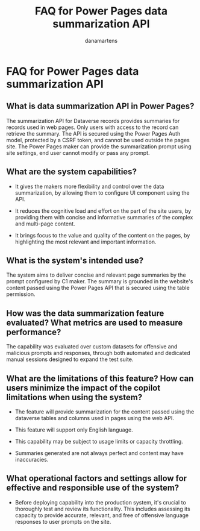 ﻿---
title: FAQ for Power Pages data summarization API
description: "Look up frequently asked questions (FAQ) for the data summarization API of Microsoft Power Pages."
author: danamartens
ms.topic: conceptual
ms.date: 09/05/2024
ms.author: dmartens
ms.reviewer: dmartens
contributors:
    - dmartens
    - tapanm
---

# FAQ for Power Pages data summarization API

## What is data summarization API in Power Pages?

The summarization API for Dataverse records provides summaries for records used in web pages. Only users with access to the record can retrieve the summary. The API is secured using the Power Pages Auth model, protected by a CSRF token, and cannot be used outside the pages site. The Power Pages maker can provide the summarization prompt using site settings, end user cannot modify or pass any prompt.

## What are the system capabilities?

- It gives the makers more flexibility and control over the data summarization, by allowing them to configure UI component using the API.

- It reduces the cognitive load and effort on the part of the site users, by providing them with concise and informative summaries of the complex and multi-page content.

- It brings focus to the value and quality of the content on the pages, by highlighting the most relevant and important information.

## What is the system's intended use?

The system aims to deliver concise and relevant page summaries by the prompt configured by C1 maker. The summary is grounded in the website's content passed using the Power Pages API that is secured using the table permission.

## How was the data summarization feature evaluated? What metrics are used to measure performance?

The capability was evaluated over custom datasets for offensive and malicious prompts and responses, through both automated and dedicated manual sessions designed to expand the test suite.

## What are the limitations of this feature? How can users minimize the impact of the copilot limitations when using the system?

- The feature will provide summarization for the content passed using the dataverse tables and columns used in pages using the web API.

- This feature will support only English language.

- This capability may be subject to usage limits or capacity throttling.

- Summaries generated are not always perfect and content may have inaccuracies.

## What operational factors and settings allow for effective and responsible use of the system?

- Before deploying capability into the production system, it's crucial to thoroughly test and review its functionality. This includes assessing its capacity to provide accurate, relevant, and free of offensive language responses to user prompts on the site.
